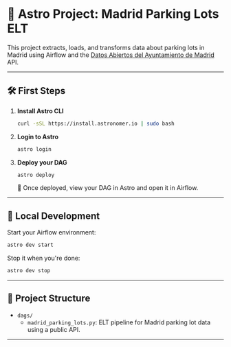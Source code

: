 # 🚀 Astro Project: Madrid Parking Lots ELT

This project extracts, loads, and transforms data about parking lots in Madrid using Airflow and the [Datos Abiertos del Ayuntamiento de Madrid](https://datos.madrid.es/portal/site/egob/menuitem.c05c1f754a33a9fbe4b2e4b284f1a5a0/?vgnextoid=4973b0dd4a872510VgnVCM1000000b205a0aRCRD&vgnextchannel=374512b9ace9f310VgnVCM100000171f5a0aRCRD&vgnextfmt=default) API.

---

## 🛠 First Steps

1. **Install Astro CLI**
   ```bash
   curl -sSL https://install.astronomer.io | sudo bash
   ```

2. **Login to Astro**
   ```bash
   astro login
   ```

3. **Deploy your DAG**
   ```bash
   astro deploy
   ```
   🎉 Once deployed, view your DAG in Astro and open it in Airflow.

---

## 🧪 Local Development

Start your Airflow environment:
```bash
astro dev start
```

Stop it when you're done:
```bash
astro dev stop
```

---

## 📁 Project Structure

- `dags/`
  - `madrid_parking_lots.py`: ELT pipeline for Madrid parking lot data using a public API.

---
